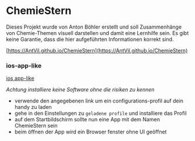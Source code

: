 # ChemieStern
Dieses Projekt wurde von Anton Böhler erstellt und soll Zusammenhänge von Chemie-Themen visuell darstellen und damit eine Lernhilfe sein. Es gibt keine Garantie, dass die hier aufgeführten Informationen korrekt sind.

[https://AntVil.github.io/ChemieStern](https://AntVil.github.io/ChemieStern)

### ios-app-like
[ios app-like](https://AntVil.github.io/ChemieStern/iosApp.html)

*Achtung installiere keine Software ohne die risiken zu kennen*

- verwende den angegebenen link um ein configurations-profil auf dein handy zu laden
- gehe in den Einstellungen zu `geladene profile` und installiere das Profil
- auf dem Startbildschirm sollte nun eine App mit dem Namen ChemieStern sein
- beim öffnen der App wird ein Browser fenster ohne UI geöffnet
